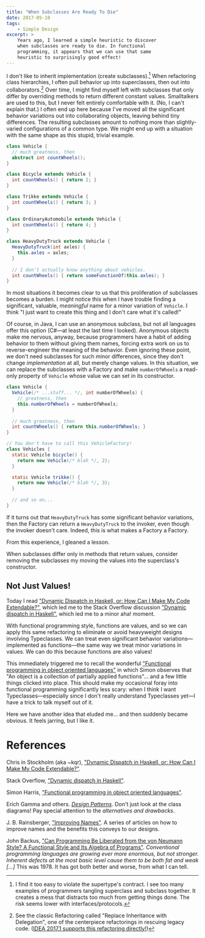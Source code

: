 ```yaml
---
title: "When Subclasses Are Ready To Die"
date: 2017-05-10
tags:
    - Simple Design
excerpt: >
    Years ago, I learned a simple heuristic to discover
    when subclasses are ready to die. In functional
    programming, it appears that we can use that same
    heuristic to surprisingly good effect!
---
```

I don't like to inherit implementation (create subclasses).[^why-i-dont-subclass] When refactoring class hierarchies, I often pull behavior up into superclasses, then out into collaborators.[^classic-refactorings] Over time, I might find myself left with subclasses that only differ by overriding methods to return different constant values. Smalltalkers are used to this, but I never felt entirely comfortable with it. (No, I can't explain that.) I often end up here because I've moved all the significant behavior variations out into collaborating objects, leaving behind tiny differences. The resulting subclasses amount to nothing more than slightly-varied configurations of a common type. We might end up with a situation with the same shape as this stupid, trivial example.

[^why-i-dont-subclass]: I find it too easy to violate the supertype's contract. I see too many examples of programmers tangling superclass and subclass together. It creates a mess that distracts too much from getting things done. The risk seems lower with interfaces/protocols.
[^classic-refactorings]: See the classic Refactoring called "Replace Inheritance with Delegation", one of the centerpiece refactorings in rescuing legacy code. ([IDEA 2017.1 supports this refactoring directly!](https://www.jetbrains.com/help/idea/2017.1/replace-inheritance-with-delegation.html))

```java
class Vehicle {
  // much greatness, then
  abstract int countWheels();
}

class Bicycle extends Vehicle {
  int countWheels() { return 2; }
}

class Trikke extends Vehicle {
  int countWheels() { return 3; }
}

class OrdinaryAutomobile extends Vehicle {
  int countWheels() { return 4; }
}

class HeavyDutyTruck extends Vehicle {
  HeavyDutyTruck(int axles) {
    this.axles = axles;
  }
  
  // I don't actually know anything about vehicles.
  int countWheels() { return someFunctionOf(this.axles); }
}
```

In most situations it becomes clear to us that this proliferation of subclasses becomes a burden. I might notice this when I have trouble finding a significant, valuable, _meaningful_ name for a minor variation of `Vehicle`. I think "I just want to create this thing and I don't care what it's called!"

Of course, in Java, I can use an anonymous subclass, but not all languages offer this option (C#—at least the last time I looked). Anonymous objects make me nervous, anyway, because programmers have a habit of adding behavior to them without giving them names, forcing extra work on us to reverse-engineer the meaning of the behavior. Even ignoring these point, we don't need subclasses for such minor differences, since they don't change _implementation_ at all, but merely change values. In this situation, we can replace the subclasses with a Factory and make `numberOfWheels` a read-only property of `Vehicle` whose value we can set in its constructor.

```java
class Vehicle {
  Vehicle(/* ...stuff... */, int numberOfWheels) {
    // greatness, then
    this.numberOfWheels = numberOfWheels;
  }
  
  // much greatness, then
  int countWheels() { return this.numberOfWheels; }
}

// You don't have to call this VehicleFactory!
class Vehicles {
  static Vehicle bicycle() { 
    return new Vehicle(/* blah */, 2);
  }

  static Vehicle trikke() { 
    return new Vehicle(/* blah */, 3);
  }
  
  // and so on...
}
```

If it turns out that `HeavyDutyTruck` has some significant behavior variations, then the Factory can return a `HeavyDutyTruck` to the invoker, even though the invoker doesn't care. Indeed, this is what makes a Factory a Factory.

From this experience, I gleaned a lesson.

<section class="highlight" markdown="1">

When subclasses differ only in methods that return values, consider removing the subclasses my moving the values into the superclass's constructor.

</section>

## Not Just Values!

Today I read ["Dynamic Dispatch in Haskell, or: How Can I Make My Code Extendable?"](https://two-wrongs.com/dynamic-dispatch-in-haskell-how-to-make-code-extendable), which led me to the Stack Overflow discussion ["Dynamic dispatch in Haskell"](https://stackoverflow.com/questions/13106683/dynamic-dispatch-in-haskell), which led me to a minor aha! moment.

<section class="highlight" markdown="1">

With functional programming style, functions are values, and so we can apply this same refactoring to eliminate or avoid heavyweight designs involving Typeclasses. We can treat even significant behavior variations—implemented as functions—the same way we treat minor variations in values. We can do this because functions are also values!

</section>

This immediately triggered me to recall the wonderful ["Functional programming in object oriented languages"](https://www.harukizaemon.com/blog/2010/03/01/functional-programming-in-object-oriented-languages/) in which Simon observes that "An object is a collection of partially applied functions"… and a few little things clicked into place. This should make my occasional foray into functional programming significantly less scary: when I think I want Typeclasses—especially since I don't really understand Typeclasses yet—I have a trick to talk myself out of it.

Here we have another idea that eluded me… and then suddenly became obvious. It feels jarring, but I like it.

# References

Chris in Stockholm (aka ~kqr), ["Dynamic Dispatch in Haskell, or: How Can I Make My Code Extendable?"](https://two-wrongs.com/dynamic-dispatch-in-haskell-how-to-make-code-extendable).

Stack Overflow, ["Dynamic dispatch in Haskell"](https://stackoverflow.com/questions/13106683/dynamic-dispatch-in-haskell).

Simon Harris, ["Functional programming in object oriented languages"](https://www.harukizaemon.com/blog/2010/03/01/functional-programming-in-object-oriented-languages/).

Erich Gamma and others. [_Design Patterns_](https://link.jbrains.ca/11ATEqK). Don't just look at the class diagrams! Pay special attention to the _alternatives and drawbacks_.

J. B. Rainsberger, ["Improving Names"](/series#improving-names). A series of articles on how to improve names and the benefits this conveys to our designs.

John Backus, ["Can Programming Be Liberated from the von Neumann Style? A Functional Style and Its Algebra of Programs"]( https://www.csc.villanova.edu/~beck/csc8310/BackusFP.pdf). _Conventional programming languages are growing ever more enormous, but not stronger. Inherent defects at the most basic level cause them to be both fat and weak […]_ This was 1978. It has got both better and worse, from what I can tell.
